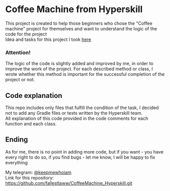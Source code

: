 # Coffee Machine from Hyperskill

This project is created to help those beginners who chose the "Coffee machine" project for themselves and want to understand the logic of the code for the project  
Idea and tasks for this project I took [here ](https://hyperskill.org/study-plan)

### Attention!

The logic of the code is slightly added and improved by me, in order to improve the work of the project.
For each described method or class, I wrote whether this method is important for the successful completion of the project or not.  

## Code explanation

This repo includes only files that fulfill the condition of the task, I decided not to add any Gradle files or tests written by the Hyperskill team.    
All explanation of this code provided in the code comments for each function and each class.

## Ending

As for me, there is no point in adding more code, but if you want - you have every right to do so, if you find bugs - let me know, I will be happy to fix everything

My telegram: [@keepmewhoiam](https://t.me/keepmewhoiam)  
Link for this repository: https://github.com/fallestlaww/CoffeeMachine_Hyperskill.git
